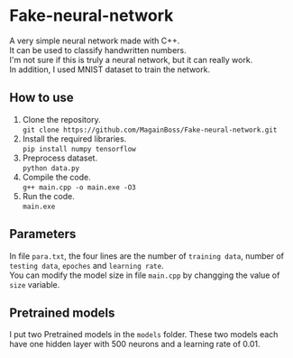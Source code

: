 # Fake-neural-network
A very simple neural network made with C++.  
It can be used to classify handwritten numbers.  
I'm not sure if this is truly a neural network, but it can really work.  
In addition, I used MNIST dataset to train the network.

## How to use
1. Clone the repository.  
```git clone https://github.com/MagainBoss/Fake-neural-network.git```  
2. Install the required libraries.  
```pip install numpy tensorflow```  
3. Preprocess dataset.  
```python data.py```  
4. Compile the code.  
```g++ main.cpp -o main.exe -O3```  
5. Run the code.  
```main.exe```  

## Parameters
In file `para.txt`, the four lines are the number of `training data`, number of `testing data`, `epoches` and `learning rate`.  
You can modify the model size in file `main.cpp` by changging the value of `size` variable.  

## Pretrained models
I put two Pretrained models in the `models` folder. These two models each have one hidden layer with 500 neurons and a learning rate of 0.01.